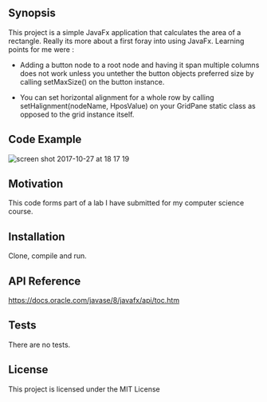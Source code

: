 ## Synopsis

This project is a simple JavaFx application that calculates the area of a rectangle.  Really its more about a first foray into using JavaFx.  Learning points for me were :

* Adding a button node to a root node and having it span multiple columns does not work unless you untether the button objects     preferred size by calling setMaxSize() on the button instance.

* You can set horizontal alignment for a whole row by calling setHalignment(nodeName, HposValue) on your GridPane static class as opposed to the grid instance itself.

## Code Example

![screen shot 2017-10-27 at 18 17 19](https://user-images.githubusercontent.com/17004808/32116738-c758887e-bb43-11e7-9f02-1cea126c19cc.png)

## Motivation

This code forms part of a lab I have submitted for my computer science course.

## Installation

Clone, compile and run.

## API Reference

https://docs.oracle.com/javase/8/javafx/api/toc.htm

## Tests
There are no tests.

## License

This project is licensed under the MIT License
